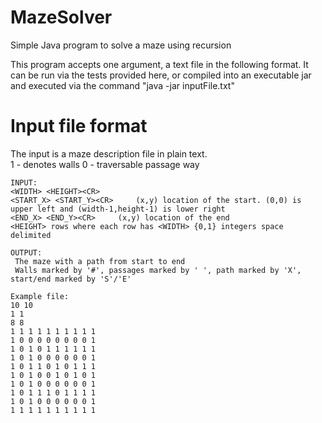 # MazeSolver
Simple Java program to solve a maze using recursion

This program accepts one argument, a text file in the following format. It can be run via the tests provided here, or compiled into an executable jar and executed via the command "java -jar <jarname> inputFile.txt"

Input file format
================

The input is a maze description file in plain text.  
 1 - denotes walls
 0 - traversable passage way
 
```
INPUT:
<WIDTH> <HEIGHT><CR>
<START_X> <START_Y><CR>		(x,y) location of the start. (0,0) is upper left and (width-1,height-1) is lower right
<END_X> <END_Y><CR>		(x,y) location of the end
<HEIGHT> rows where each row has <WIDTH> {0,1} integers space delimited
```
```
OUTPUT:
 The maze with a path from start to end
 Walls marked by '#', passages marked by ' ', path marked by 'X', start/end marked by 'S'/'E'
 ```
 
```
Example file:  
10 10
1 1
8 8
1 1 1 1 1 1 1 1 1 1
1 0 0 0 0 0 0 0 0 1
1 0 1 0 1 1 1 1 1 1
1 0 1 0 0 0 0 0 0 1
1 0 1 1 0 1 0 1 1 1
1 0 1 0 0 1 0 1 0 1
1 0 1 0 0 0 0 0 0 1
1 0 1 1 1 0 1 1 1 1
1 0 1 0 0 0 0 0 0 1
1 1 1 1 1 1 1 1 1 1
```



